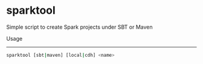 sparktool
=========

Simple script to create Spark projects under SBT or Maven

Usage
*****

```bash
sparktool [sbt|maven] [local|cdh] <name>
```
